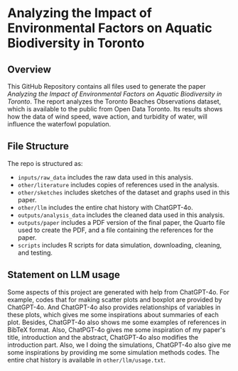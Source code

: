 # Analyzing the Impact of Environmental Factors on Aquatic Biodiversity in Toronto

## Overview

This GitHub Repository contains all files used to generate the paper *Analyzing the Impact of Environmental Factors on Aquatic Biodiversity in Toronto*. The report analyzes the Toronto Beaches Observations dataset, which is available to the public from Open Data Toronto. Its results shows how the data of wind speed, wave action, and turbidity of water, will influence the waterfowl population. 


## File Structure

The repo is structured as:

-   `inputs/raw_data` includes the raw data used in this analysis.
-   `other/literature` includes copies of references used in the analysis.
-   `other/sketches` includes sketches of the dataset and graphs used in this paper.
-   `other/llm` includes the entire chat history with ChatGPT-4o.
-   `outputs/analysis_data` includes the cleaned data used in this analysis.
-   `outputs/paper` includes a PDF version of the final paper, the Quarto file used to create the PDF, and a file containing the references for the paper.
-   `scripts` includes R scripts for data simulation, downloading, cleaning, and testing.

## Statement on LLM usage

Some aspects of this project are generated with help from ChatGPT-4o. For example, codes that for making scatter plots and boxplot are provided by ChatGPT-4o. And ChatGPT-4o also provides relationships of variables in these plots, which gives me some inspirations about summaries of each plot. Besides, ChatGPT-4o also shows me some examples of references in BibTeX format. Also, ChatPGT-4o gives me some inspiration of my paper's title, introduction and the abstract, ChatGPT-4o also modifies the introduction part. Also, we I doing the simulations, ChatGPT-4o also give me some inspirations by providing me some simulation methods codes. The entire chat history is available in `other/llm/usage.txt`.